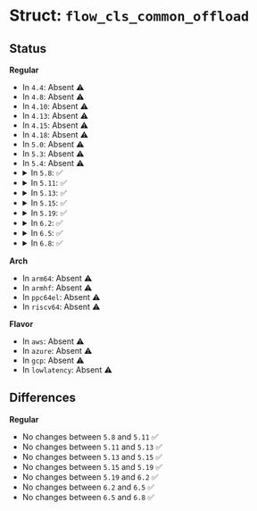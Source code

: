 # Struct: <code>flow_cls_common_offload</code>

## Status
<b>Regular</b>
<ul>
<li>
In <code>4.4</code>: Absent ⚠️
</li>
<li>
In <code>4.8</code>: Absent ⚠️
</li>
<li>
In <code>4.10</code>: Absent ⚠️
</li>
<li>
In <code>4.13</code>: Absent ⚠️
</li>
<li>
In <code>4.15</code>: Absent ⚠️
</li>
<li>
In <code>4.18</code>: Absent ⚠️
</li>
<li>
In <code>5.0</code>: Absent ⚠️
</li>
<li>
In <code>5.3</code>: Absent ⚠️
</li>
<li>
In <code>5.4</code>: Absent ⚠️
</li>
<li>
<details>
<summary>In <code>5.8</code>: ✅</summary>

```c
struct flow_cls_common_offload {
    u32 chain_index;
    __be16 protocol;
    u32 prio;
    struct netlink_ext_ack *extack;
};
```
</details>
</li>
<li>
<details>
<summary>In <code>5.11</code>: ✅</summary>

```c
struct flow_cls_common_offload {
    u32 chain_index;
    __be16 protocol;
    u32 prio;
    struct netlink_ext_ack *extack;
};
```
</details>
</li>
<li>
<details>
<summary>In <code>5.13</code>: ✅</summary>

```c
struct flow_cls_common_offload {
    u32 chain_index;
    __be16 protocol;
    u32 prio;
    struct netlink_ext_ack *extack;
};
```
</details>
</li>
<li>
<details>
<summary>In <code>5.15</code>: ✅</summary>

```c
struct flow_cls_common_offload {
    u32 chain_index;
    __be16 protocol;
    u32 prio;
    struct netlink_ext_ack *extack;
};
```
</details>
</li>
<li>
<details>
<summary>In <code>5.19</code>: ✅</summary>

```c
struct flow_cls_common_offload {
    u32 chain_index;
    __be16 protocol;
    u32 prio;
    struct netlink_ext_ack *extack;
};
```
</details>
</li>
<li>
<details>
<summary>In <code>6.2</code>: ✅</summary>

```c
struct flow_cls_common_offload {
    u32 chain_index;
    __be16 protocol;
    u32 prio;
    struct netlink_ext_ack *extack;
};
```
</details>
</li>
<li>
<details>
<summary>In <code>6.5</code>: ✅</summary>

```c
struct flow_cls_common_offload {
    u32 chain_index;
    __be16 protocol;
    u32 prio;
    struct netlink_ext_ack *extack;
};
```
</details>
</li>
<li>
<details>
<summary>In <code>6.8</code>: ✅</summary>

```c
struct flow_cls_common_offload {
    u32 chain_index;
    __be16 protocol;
    u32 prio;
    struct netlink_ext_ack *extack;
};
```
</details>
</li>
</ul>
<b>Arch</b>
<ul>
<li>
In <code>arm64</code>: Absent ⚠️
</li>
<li>
In <code>armhf</code>: Absent ⚠️
</li>
<li>
In <code>ppc64el</code>: Absent ⚠️
</li>
<li>
In <code>riscv64</code>: Absent ⚠️
</li>
</ul>
<b>Flavor</b>
<ul>
<li>
In <code>aws</code>: Absent ⚠️
</li>
<li>
In <code>azure</code>: Absent ⚠️
</li>
<li>
In <code>gcp</code>: Absent ⚠️
</li>
<li>
In <code>lowlatency</code>: Absent ⚠️
</li>
</ul>

## Differences
<b>Regular</b>
<ul>
<li>
No changes between <code>5.8</code> and <code>5.11</code> ✅
</li>
<li>
No changes between <code>5.11</code> and <code>5.13</code> ✅
</li>
<li>
No changes between <code>5.13</code> and <code>5.15</code> ✅
</li>
<li>
No changes between <code>5.15</code> and <code>5.19</code> ✅
</li>
<li>
No changes between <code>5.19</code> and <code>6.2</code> ✅
</li>
<li>
No changes between <code>6.2</code> and <code>6.5</code> ✅
</li>
<li>
No changes between <code>6.5</code> and <code>6.8</code> ✅
</li>
</ul>
